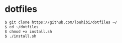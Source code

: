 dotfiles
========

```bash
$ git clone https://github.com/louhibi/dotfiles ~/
$ cd ~/dotfiles
$ chmod +x install.sh
$ ./install.sh
```
